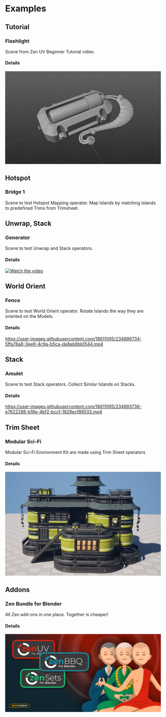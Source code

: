 # Examples

## Tutorial

### Flashlight
Scene from Zen UV Beginner Tutorial video.

#### Details
![flashlight](../examples/images/flashlight.png)

[//]: # (https://github.com/zen-masters/Zen-UV/raw/master/examples/ZenUV_Light_02.zip)

## Hotspot

### Bridge 1
Scene to test Hotspot Mapping operator. 
Map Islands by matching Islands to predefined Trims from Trimsheet.

[//]: # (https://github.com/zen-masters/Zen-UV/raw/master/examples/ZenUV_Hotspot_Bridge1.zip)

## Unwrap, Stack

### Generator
Scene to test Unwrap and Stack operators. 

#### Details

[![Watch the video](https://img.youtube.com/vi/1m44KjthuFc/maxresdefault.jpg)](https://youtu.be/1m44KjthuFc)

[//]: # (https://github.com/zen-masters/Zen-UV/raw/master/examples/ZenUV_Generator_01.zip)

## World Orient

### Fence
Scene to test World Orient operator. 
Rotate Islands the way they are oriented on the Models.

#### Details
https://user-images.githubusercontent.com/18611095/234896734-5ffa78a8-3ee6-4c9a-b5ca-de8ab8bb1544.mp4

[//]: # (https://github.com/zen-masters/Zen-UV/raw/master/examples/ZenUV_WorldOrient_Example_01.zip)

## Stack

### Amulet
Scene to test Stack operators.
Collect Similar Islands on Stacks.

#### Details
https://user-images.githubusercontent.com/18611095/234893736-e7622288-b18e-4bf2-bccf-1829ecf86533.mp4

[//]: # (https://github.com/zen-masters/Zen-UV/raw/master/examples/ZenUV_Stack_Example_01.zip)

## Trim Sheet

### Modular Sci-Fi
Modular Sci-Fi Environment Kit are made using Trim Sheet operators

#### Details
![](../examples/images/preview.jpg)

[//]: # (https://github.com/zen-masters/Zen-UV/raw/master/examples/ZenUV_SciFi_TrimSheet_01.zip)

## Addons

### Zen Bundle for Blender
All Zen add-ons in one place.
Together is cheaper!

#### Details
![bundle_image](../mkdocs/img/banners/bmarket-zen-bundle.jpg)

[comment]: # (https://www.blendermarket.com/products/zen-bundle)

